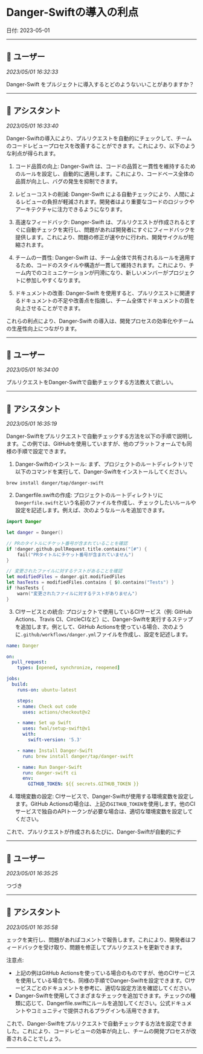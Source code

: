 # Danger-Swiftの導入の利点

日付: 2023-05-01

---

## 👤 ユーザー
*2023/05/01 16:32:33*

Danger-Swift をプルジェクトに導入するとどのようないいことがありますか？

---

## 🤖 アシスタント
*2023/05/01 16:33:40*

Danger-Swiftの導入により、プルリクエストを自動的にチェックして、チームのコードレビュープロセスを改善することができます。これにより、以下のような利点が得られます。

1. コード品質の向上: Danger-Swift は、コードの品質と一貫性を維持するためのルールを設定し、自動的に適用します。これにより、コードベース全体の品質が向上し、バグの発生を抑制できます。

2. レビューコストの削減: Danger-Swift による自動チェックにより、人間によるレビューの負担が軽減されます。開発者はより重要なコードのロジックやアーキテクチャに注力できるようになります。

3. 高速なフィードバック: Danger-Swift は、プルリクエストが作成されるとすぐに自動チェックを実行し、問題があれば開発者にすぐにフィードバックを提供します。これにより、問題の修正が速やかに行われ、開発サイクルが短縮されます。

4. チームの一貫性: Danger-Swift は、チーム全体で共有されるルールを適用するため、コードのスタイルや構造が一貫して維持されます。これにより、チーム内でのコミュニケーションが円滑になり、新しいメンバーがプロジェクトに参加しやすくなります。

5. ドキュメントの改善: Danger-Swift を使用すると、プルリクエストに関連するドキュメントの不足や改善点を指摘し、チーム全体でドキュメントの質を向上させることができます。

これらの利点により、Danger-Swift の導入は、開発プロセスの効率化やチームの生産性向上につながります。

---

## 👤 ユーザー
*2023/05/01 16:34:00*

プルリクエストをDanger-Swiftで自動チェックする方法教えて欲しい。

---

## 🤖 アシスタント
*2023/05/01 16:35:19*

Danger-Swiftをプルリクエストで自動チェックする方法を以下の手順で説明します。この例では、GitHubを使用していますが、他のプラットフォームでも同様の手順で設定できます。

1. Danger-Swiftのインストール:
まず、プロジェクトのルートディレクトリで以下のコマンドを実行して、Danger-Swiftをインストールしてください。
```
brew install danger/tap/danger-swift
```

2. Dangerfile.swiftの作成:
プロジェクトのルートディレクトリに`Dangerfile.swift`という名前のファイルを作成し、チェックしたいルールや設定を記述します。例えば、次のようなルールを追加できます。
```swift
import Danger

let danger = Danger()

// PRのタイトルにチケット番号が含まれていることを確認
if !danger.github.pullRequest.title.contains("[#") {
    fail("PRタイトルにチケット番号が含まれていません")
}

// 変更されたファイルに対するテストがあることを確認
let modifiedFiles = danger.git.modifiedFiles
let hasTests = modifiedFiles.contains { $0.contains("Tests") }
if !hasTests {
    warn("変更されたファイルに対するテストがありません")
}
```

3. CIサービスとの統合:
プロジェクトで使用しているCIサービス（例: GitHub Actions、Travis CI、CircleCIなど）に、Danger-Swiftを実行するステップを追加します。例として、GitHub Actionsを使っている場合、次のように`.github/workflows/danger.yml`ファイルを作成し、設定を記述します。
```yaml
name: Danger

on:
  pull_request:
    types: [opened, synchronize, reopened]

jobs:
  build:
    runs-on: ubuntu-latest

    steps:
    - name: Check out code
      uses: actions/checkout@v2

    - name: Set up Swift
      uses: fwal/setup-swift@v1
      with:
        swift-version: '5.3'

    - name: Install Danger-Swift
      run: brew install danger/tap/danger-swift

    - name: Run Danger-Swift
      run: danger-swift ci
      env:
        GITHUB_TOKEN: ${{ secrets.GITHUB_TOKEN }}
```

4. 環境変数の設定:
CIサービスで、Danger-Swiftが使用する環境変数を設定します。GitHub Actionsの場合は、上記の`GITHUB_TOKEN`を使用します。他のCIサービスで独自のAPIトークンが必要な場合は、適切な環境変数を設定してください。

これで、プルリクエストが作成されるたびに、Danger-Swiftが自動的にチ

---

## 👤 ユーザー
*2023/05/01 16:35:25*

つづき

---

## 🤖 アシスタント
*2023/05/01 16:35:58*

ェックを実行し、問題があればコメントで報告します。これにより、開発者はフィードバックを受け取り、問題を修正してプルリクエストを更新できます。

注意点:
- 上記の例はGitHub Actionsを使っている場合のものですが、他のCIサービスを使用している場合でも、同様の手順でDanger-Swiftを設定できます。CIサービスごとのドキュメントを参考に、適切な設定方法を確認してください。
- Danger-Swiftを使用してさまざまなチェックを追加できます。チェックの種類に応じて、Dangerfile.swiftにルールを追加してください。公式ドキュメントやコミュニティで提供されるプラグインも活用できます。

これで、Danger-Swiftをプルリクエストで自動チェックする方法を設定できました。これにより、コードレビューの効率が向上し、チームの開発プロセスが改善されることでしょう。

---
